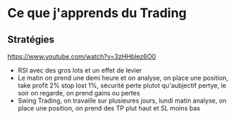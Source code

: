 # Ce que j'apprends du Trading

## Stratégies

https://www.youtube.com/watch?v=3zHHblez6O0

- RSI avec des gros lots et un effet de levier
- Le matin on prend une demi heure et on analyse, on place une position, take profit 2% stop lost 1%, sécurité perte plutot qu'aubjectif pertye, le soir on regarde, on prend gains ou pertes
- Swing Trading, on travaille sur plusieures jours, lundi matin analyse, on place une position, on prend des TP plut haut et SL moins bas
